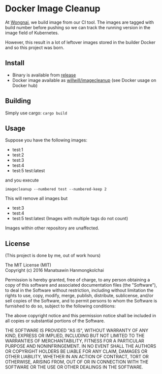 # Docker Image Cleanup

At [Wongnai](https://www.wongnai.com), we build image from our CI tool. The
images are tagged with build number before pushing so we can track the running
version in the image field of Kubernetes.

However, this result in a lot of leftover images stored in the builder Docker
and so this project was born.

## Install

- Binary is available from [release](https://github.com/whs/imagecleanup/releases)
- Docker image available as [willwill/imagecleanup](https://hub.docker.com/r/willwill/imagecleanup/) (see Docker usage on Docker hub)

## Building

Simply use cargo: `cargo build`

## Usage

Suppose you have the following images:

- test:1
- test:2
- test:3
- test:4
- test:5 test:latest

and you execute

```
imagecleanup --numbered test --numbered-keep 2
```

This will remove all images but

- test:3
- test:4
- test:5 test:latest (Images with multiple tags do not count)

Images within other repository are unaffected.

## License

(This project is done by me, out of work hours)

The MIT License (MIT)  
Copyright (c) 2016 Manatsawin Hanmongkolchai

Permission is hereby granted, free of charge, to any person obtaining a copy of this software and associated documentation files (the "Software"), to deal in the Software without restriction, including without limitation the rights to use, copy, modify, merge, publish, distribute, sublicense, and/or sell copies of the Software, and to permit persons to whom the Software is furnished to do so, subject to the following conditions:

The above copyright notice and this permission notice shall be included in all copies or substantial portions of the Software.

THE SOFTWARE IS PROVIDED "AS IS", WITHOUT WARRANTY OF ANY KIND, EXPRESS OR IMPLIED, INCLUDING BUT NOT LIMITED TO THE WARRANTIES OF MERCHANTABILITY, FITNESS FOR A PARTICULAR PURPOSE AND NONINFRINGEMENT. IN NO EVENT SHALL THE AUTHORS OR COPYRIGHT HOLDERS BE LIABLE FOR ANY CLAIM, DAMAGES OR OTHER LIABILITY, WHETHER IN AN ACTION OF CONTRACT, TORT OR OTHERWISE, ARISING FROM, OUT OF OR IN CONNECTION WITH THE SOFTWARE OR THE USE OR OTHER DEALINGS IN THE SOFTWARE.
